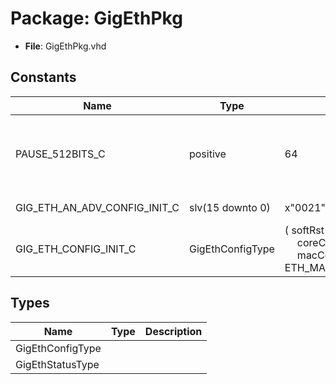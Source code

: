 # Package: GigEthPkg

- **File**: GigEthPkg.vhd
## Constants

| Name                         | Type             | Value                                                                                                                                                                       | Description                                                  |
| ---------------------------- | ---------------- | --------------------------------------------------------------------------------------------------------------------------------------------------------------------------- | ------------------------------------------------------------ |
| PAUSE_512BITS_C              | positive         |  64                                                                                                                                                                         |  For 1GbE: 64 clock cycles for 512 bits = one pause "quanta" |
| GIG_ETH_AN_ADV_CONFIG_INIT_C | slv(15 downto 0) |  x"0021"                                                                                                                                                                    |  Refer to PG047                                              |
| GIG_ETH_CONFIG_INIT_C        | GigEthConfigType |  (       softRst    => '0',<br><span style="padding-left:20px">       coreConfig => "00000",<br><span style="padding-left:20px">       macConfig  => ETH_MAC_CONFIG_INIT_C) |                                                              |
## Types

| Name             | Type | Description |
| ---------------- | ---- | ----------- |
| GigEthConfigType |      |             |
| GigEthStatusType |      |             |

